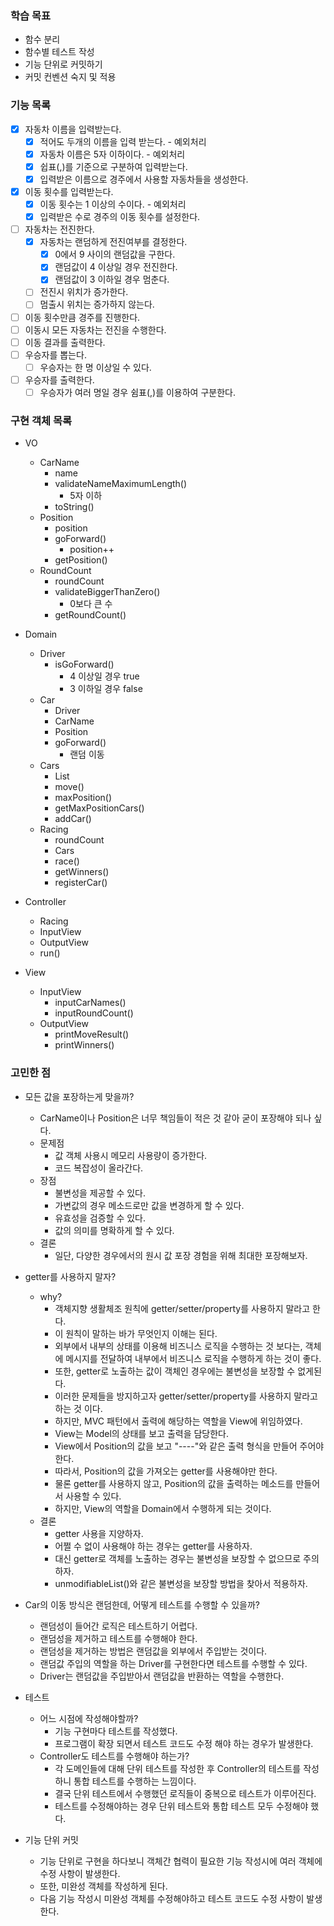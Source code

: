 ### 학습 목표
* 함수 분리
* 함수별 테스트 작성
* 기능 단위로 커밋하기
* 커밋 컨벤션 숙지 및 적용

### 기능 목록

- [x] 자동차 이름을 입력받는다.
  - [x] 적어도 두개의 이름을 입력 받는다. - 예외처리 
  - [x] 자동차 이름은 5자 이하이다. - 예외처리
  - [x] 쉽표(,)를 기준으로 구분하여 입력받는다.
  - [x] 입력받은 이름으로 경주에서 사용할 자동차들을 생성한다.
-[x] 이동 횟수를 입력받는다.
  -[x] 이동 횟수는 1 이상의 수이다. - 예외처리
  -[x] 입력받은 수로 경주의 이동 횟수를 설정한다. 
-[ ] 자동차는 전진한다.
  -[x] 자동차는 랜덤하게 전진여부를 결정한다. 
    -[x] 0에서 9 사이의 랜덤값을 구한다.
    -[x] 랜덤값이 4 이상일 경우 전진한다.
    -[x] 랜덤값이 3 이하일 경우 멈춘다.
  -[ ] 전진시 위치가 증가한다.
  -[ ] 멈출시 위치는 증가하지 않는다. 
-[ ] 이동 횟수만큼 경주를 진행한다.
-[ ] 이동시 모든 자동차는 전진을 수행한다.
-[ ] 이동 결과를 출력한다.
-[ ] 우승자를 뽑는다.
  -[ ] 우승자는 한 명 이상일 수 있다.
-[ ] 우승자를 출력한다.
  -[ ] 우승자가 여러 명일 경우 쉼표(,)를 이용하여 구분한다.

### 구현 객체 목록

* VO
  * CarName
    * name
    * validateNameMaximumLength()
      * 5자 이하
    * toString()
  * Position
    * position
    * goForward()
      * position++
    * getPosition()
  * RoundCount
    * roundCount
    * validateBiggerThanZero()
      * 0보다 큰 수 
    * getRoundCount()

* Domain
  * Driver
    * isGoForward()
      * 4 이상일 경우 true
      * 3 이하일 경우 false
  * Car
    * Driver
    * CarName
    * Position
    * goForward()
      * 랜덤 이동
  * Cars
    * List<Car>
    * move()
    * maxPosition()
    * getMaxPositionCars()
    * addCar()
  * Racing
    * roundCount
    * Cars
    * race() 
    * getWinners()
    * registerCar()

* Controller
  * Racing
  * InputView
  * OutputView
  * run()

* View
  * InputView
    * inputCarNames()
    * inputRoundCount()
  * OutputView
    * printMoveResult()
    * printWinners()

### 고민한 점
* 모든 값을 포장하는게 맞을까?
  * CarName이나 Position은 너무 책임들이 적은 것 같아 굳이 포장해야 되나 싶다.
  * 문제점
    * 값 객체 사용시 메모리 사용량이 증가한다.
    * 코드 복잡성이 올라간다.
  * 장점
    * 불변성을 제공할 수 있다.
    * 가변값의 경우 메소드로만 값을 변경하게 할 수 있다.
    * 유효성을 검증할 수 있다.
    * 값의 의미를 명확하게 할 수 있다.
  * 결론
    * 일단, 다양한 경우에서의 원시 값 포장 경험을 위해 최대한 포장해보자.
    
* getter를 사용하지 말자?
  * why?
    * 객체지향 생활체조 원칙에 getter/setter/property를 사용하지 말라고 한다.
    * 이 원칙이 말하는 바가 무엇인지 이해는 된다.
    * 외부에서 내부의 상태를 이용해 비즈니스 로직을 수행하는 것 보다는, 객체에 메시지를 전달하여 내부에서 비즈니스 로직을 수행하게 하는 것이 좋다.
    * 또한, getter로 노출하는 값이 객체인 경우에는 불변성을 보장할 수 없게된다.
    * 이러한 문제들을 방지하고자 getter/setter/property를 사용하지 말라고 하는 것 이다. 
    * 하지만, MVC 패턴에서 출력에 해당하는 역할을 View에 위임하였다.
    * View는 Model의 상태를 보고 출력을 담당한다.
    * View에서 Position의 값을 보고 "----"와 같은 출력 형식을 만들어 주어야한다.
    * 따라서, Position의 값을 가져오는 getter를 사용해야만 한다.
    * 물론 getter를 사용하지 않고, Position의 값을 출력하는 메소드를 만들어서 사용할 수 있다.
    * 하지만, View의 역할을 Domain에서 수행하게 되는 것이다.
  * 결론
    * getter 사용을 지양하자.
    * 어쩔 수 없이 사용해야 하는 경우는 getter를 사용하자.
    * 대신 getter로 객체를 노출하는 경우는 불변성을 보장할 수 없으므로 주의하자.
    * unmodifiableList()와 같은 불변성을 보장할 방법을 찾아서 적용하자.

* Car의 이동 방식은 랜덤한데, 어떻게 테스트를 수행할 수 있을까?
  * 랜덤성이 들어간 로직은 테스트하기 어렵다.
  * 랜덤성을 제거하고 테스트를 수행해야 한다.
  * 랜덤성을 제거하는 방법은 랜덤값을 외부에서 주입받는 것이다.
  * 랜덤값 주입의 역할을 하는 Driver를 구현한다면 테스트를 수행할 수 있다.
  * Driver는 랜덤값을 주입받아서 랜덤값을 반환하는 역할을 수행한다.

* 테스트
  * 어느 시점에 작성해야할까?
    * 기능 구현마다 테스트를 작성했다.
    * 프로그램이 확장 되면서 테스트 코드도 수정 해야 하는 경우가 발생한다.
  * Controller도 테스트를 수행해야 하는가?
    * 각 도메인들에 대해 단위 테스트를 작성한 후 Controller의 테스트를 작성하니 통합 테스트를 수행하는 느낌이다.
    * 결국 단위 테스트에서 수행했던 로직들이 중복으로 테스트가 이루어진다.
    * 테스트를 수정해야하는 경우 단위 테스트와 통합 테스트 모두 수정해야 했다.

* 기능 단위 커밋
  * 기능 단위로 구현을 하다보니 객체간 협력이 필요한 기능 작성시에 여러 객체에 수정 사항이 발생한다.
  * 또한, 미완성 객체를 작성하게 된다.
  * 다음 기능 작성시 미완성 객체를 수정해야하고 테스트 코드도 수정 사항이 발생한다.